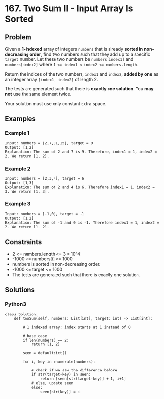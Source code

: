# 167. Two Sum II - Input Array Is Sorted

## Problem

Given a **1-indexed** array of integers `numbers` that is already **sorted in non-decreasing order**, find two numbers such that they add up to a specific `target` number. Let these two numbers be `numbers[index1]` and `numbers[index2]` where `1 <= index1 < index2 <= numbers.length`.

Return the indices of the two numbers, `index1` and `index2`, **added by one** as an integer array `[index1, index2]` of length 2.

The tests are generated such that there is **exactly one solution**. You **may not** use the same element twice.

Your solution must use only constant extra space.

## Examples

### Example 1

```
Input: numbers = [2,7,11,15], target = 9
Output: [1,2]
Explanation: The sum of 2 and 7 is 9. Therefore, index1 = 1, index2 = 2. We return [1, 2].
```

### Example 2

```
Input: numbers = [2,3,4], target = 6
Output: [1,3]
Explanation: The sum of 2 and 4 is 6. Therefore index1 = 1, index2 = 3. We return [1, 3].
```

### Example 3

```
Input: numbers = [-1,0], target = -1
Output: [1,2]
Explanation: The sum of -1 and 0 is -1. Therefore index1 = 1, index2 = 2. We return [1, 2].
```

## Constraints

* 2 <= numbers.length <= 3 * 10^4
* -1000 <= numbers[i] <= 1000
* numbers is sorted in non-decreasing order.
* -1000 <= target <= 1000
* The tests are generated such that there is exactly one solution.

## Solutions

### Python3

```
class Solution:
    def twoSum(self, numbers: List[int], target: int) -> List[int]:
        
        # 1 indexed array: index starts at 1 instead of 0
        
        # base case
        if len(numbers) == 2:
            return [1, 2]
        
        seen = defaultdict()
        
        for i, key in enumerate(numbers):
            
            # check if we saw the difference before
            if str(target-key) in seen:
                return [seen[str(target-key)] + 1, i+1]
            # else, update seen
            else:
                seen[str(key)] = i
```
